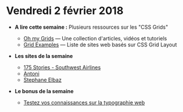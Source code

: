 Vendredi 2 février 2018
===========================

- **A lire cette semaine :** Plusieurs ressources sur les "CSS Grids"
    + [Oh my Grids](https://ohmygrids.com/) — Une collection d'articles, vidéos et tutoriels
    + [Grid Examples](http://www.gridexamples.com/) — Liste de sites web basés sur CSS Grid Layout
    
- **Les sites de la semaine**
    + [175 Stories - Southwest Airlines](https://www.175stories.com/)
    + [Antoni](https://antoni.de/)
    + [Stephane Elbaz](http://stephaneelbaz.com/)
    
- **Le bonus de la semaine**
    + [Testez vos connaissances sur la typographie web](https://betterwebtype.com/web-typography-quiz)
